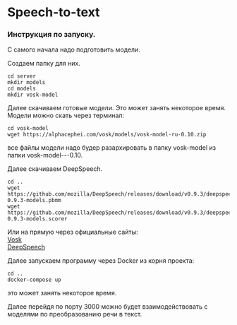 # Speech-to-text
### Инструкция по запуску.
С самого начала надо подготовить модели.

Создаем папку для них.
 ```
 cd server
 mkdir models
 cd models
 mkdir vosk-model
 ```
 Далее скачиваем готовые модели. Это может занять некоторое время. 
Модели можно скать через терминал:
 ```
 cd vosk-model
 wget https://alphacephei.com/vosk/models/vosk-model-ru-0.10.zip
 ```
 все файлы модели надо будер разархировать в папку vosk-model из папки vosk-model-*-*-0.10.
 
 Далее скачиваем DeepSpeech.
 ```
 cd ..
 wget https://github.com/mozilla/DeepSpeech/releases/download/v0.9.3/deepspeech-0.9.3-models.pbmm
 wget https://github.com/mozilla/DeepSpeech/releases/download/v0.9.3/deepspeech-0.9.3-models.scorer
 ```
Или на прямую через официальные сайты:  
[Vosk](https://alphacephei.com/vosk/models)  
[DeepSpeech](https://github.com/mozilla/DeepSpeech/releases)

Далее запускаем программу через Docker из корня проекта:
```
cd ..
docker-compose up
```
это может занять некоторое время.

Далее перейдя по порту 3000 можно будет взаимодействовать с моделями по преобразованию речи в текст.
